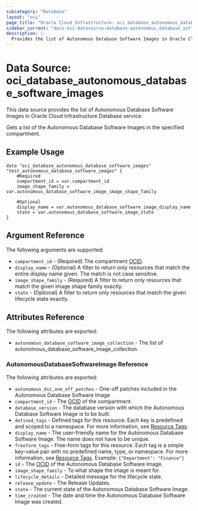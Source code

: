 ```yaml
---
subcategory: "Database"
layout: "oci"
page_title: "Oracle Cloud Infrastructure: oci_database_autonomous_database_software_images"
sidebar_current: "docs-oci-datasource-database-autonomous_database_software_images"
description: |-
  Provides the list of Autonomous Database Software Images in Oracle Cloud Infrastructure Database service
---
```


# Data Source: oci_database_autonomous_database_software_images
This data source provides the list of Autonomous Database Software Images in Oracle Cloud Infrastructure Database service.

Gets a list of the Autonomous Database Software Images in the specified compartment.


## Example Usage

```hcl
data "oci_database_autonomous_database_software_images" "test_autonomous_database_software_images" {
	#Required
	compartment_id = var.compartment_id
	image_shape_family = var.autonomous_database_software_image_image_shape_family

	#Optional
	display_name = var.autonomous_database_software_image_display_name
	state = var.autonomous_database_software_image_state
}
```

## Argument Reference

The following arguments are supported:

* `compartment_id` - (Required) The compartment [OCID](https://docs.cloud.oracle.com/iaas/Content/General/Concepts/identifiers.htm).
* `display_name` - (Optional) A filter to return only resources that match the entire display name given. The match is not case sensitive.
* `image_shape_family` - (Required) A filter to return only resources that match the given image shape family exactly.
* `state` - (Optional) A filter to return only resources that match the given lifecycle state exactly.


## Attributes Reference

The following attributes are exported:

* `autonomous_database_software_image_collection` - The list of autonomous_database_software_image_collection.

### AutonomousDatabaseSoftwareImage Reference

The following attributes are exported:

* `autonomous_dsi_one_off_patches` - One-off patches included in the Autonomous Database Software Image
* `compartment_id` - The [OCID](https://docs.cloud.oracle.com/iaas/Content/General/Concepts/identifiers.htm) of the compartment.
* `database_version` - The database version with which the Autonomous Database Software Image is to be built.
* `defined_tags` - Defined tags for this resource. Each key is predefined and scoped to a namespace. For more information, see [Resource Tags](https://docs.cloud.oracle.com/iaas/Content/General/Concepts/resourcetags.htm). 
* `display_name` - The user-friendly name for the Autonomous Database Software Image. The name does not have to be unique.
* `freeform_tags` - Free-form tags for this resource. Each tag is a simple key-value pair with no predefined name, type, or namespace. For more information, see [Resource Tags](https://docs.cloud.oracle.com/iaas/Content/General/Concepts/resourcetags.htm).  Example: `{"Department": "Finance"}` 
* `id` - The [OCID](https://docs.cloud.oracle.com/iaas/Content/General/Concepts/identifiers.htm) of the Autonomous Database Software Image.
* `image_shape_family` - To what shape the image is meant for.
* `lifecycle_details` - Detailed message for the lifecycle state.
* `release_update` - The Release Updates.
* `state` - The current state of the Autonomous Database Software Image.
* `time_created` - The date and time the Autonomous Database Software Image was created.

